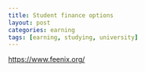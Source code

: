 ```yaml
---
title: Student finance options
layout: post
categories: earning
tags: [earning, studying, university]
---
```

https://www.feenix.org/
